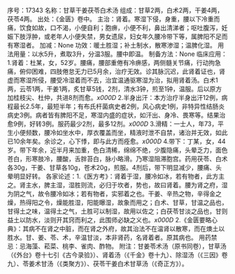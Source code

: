 序号：17343
名称：甘草干姜茯苓白术汤
组成：甘草2两，白术2两，干姜4两，茯苓4两。
出处：《金匮》卷中。
主治：肾着。寒湿下侵，身重，腰以下冷重而痛，饮食如故，口不渴，小便自利；胞痹，小便不利，鼻出清涕者；呕吐腹泻，妊娠下肢浮肿，或老年人小便失禁，男女遗尿，妇女年久腰冷带下等，属脾阳不足而有寒湿者。
加减：None
功效：暖土胜湿；补土制水，散寒渗湿；温脾化湿。
用法用量：以水5升，煮取3升，分温3服。腰中即温。
制备方法：None
临床应用：1.肾着：杜某，女，52岁。腰痛，腰部重倦有冷痹感，两侧髓关节痛，行动拘急痛，俯仰困难，四肢倦怠无力已5月余，治疗无效。诊其脉沉迟，此肾着证也，肾虚而寒湿所侵，腰受冷湿着而不去，治宜温通驱寒湿为治，拟用肾着汤。白术1两，云苓1两，干姜1两，炙甘草5钱，2剂，清水3钟，煎至1钟，温服。后以原方加桂枝尖、杜仲，共进8剂而愈。_x000D_
2.半身出汗：本方治疗半身出汗12例，病程最长2.5年，最短半年；有布氏杆菌病史者2例，风心病史1例，非特异性结肠炎病史3例。病者皆有脾阳不足，寒湿内盛的症状，如汗出、身冷、畏寒等。结果治愈9例，好转3例。服药最少2剂，最多12剂。_x000D_
3.滑精：一士人，年73，平生小便频数，腰冷如坐水中，厚衣覆盖而坐，精液时泄不自禁，诸治并无效，如此已10余年矣。余诊之，心下悸，即与此方而痊愈。_x000D_
4.带下：丁某，女，44岁。带下年余，近半月来加重，色白清稀，绵绵不绝，少腹隐痛，头晕乏力，面色苍白，形寒肢冷，腰酸，舌胖苔白，脉小略滑。乃寒湿阻滞胞宫。药用茯苓、白术各30g，干姜、甘草各10g，苍术20g，煎服。4剂后，带下明显减少，腰痛、头晕明显好转。
各家论述：1.《医方考》：肾着于湿，腰冷如冰，若有物者，此方主之。肾主水，脾主湿，湿胜则流，必归于坎者，势也，故曰肾着。腰为肾之府，湿为阴之气，故令腰冷如冰；若有物者，实邪着之也。干姜、辛热之物，辛得金之燥，热得阳之令，燥能胜湿，阳能曝湿，故象而用之；白术、甘草，甘温之品也，甘得土之味，温得土之气，土胜可以制湿，故用以佐之；白茯苓甘淡之品也，甘则益土以防水，淡则开其窍而利之，此围师必缺之义也。_x000D_
2.《金匮要略心典》：其病不在肾之中脏，而在肾之外府，故其治法不在温肾以散寒，而在燠土以胜水。甘、姜、苓、术，辛温甘淡，本非肾药，名肾着者。原其病也。
用药禁忌：忌海藻、菘菜、桃李、雀肉、酢物。
附注：甘姜苓术汤（原书同卷），甘草汤（《外台》卷十七引《古今录验》）、肾着汤（《千金》卷十九）、除湿汤（《三因》卷九）、苓姜术甘汤（《类聚方》）、茯苓干姜白术甘草汤（《奇正方》）。
